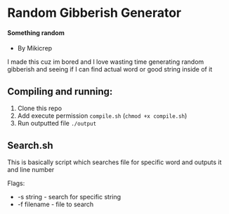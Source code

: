 # Random Gibberish Generator
#### Something random
- By Mikicrep

I made this cuz im bored and I love wasting time generating random gibberish and seeing if I can find actual word or good string inside of it

## Compiling and running:
1. Clone this repo
2. Add execute permission `compile.sh` (`chmod +x compile.sh`)
3. Run outputted file `./output`

## Search.sh
This is basically script which searches file for specific word and outputs it and line number

Flags:
- -s string - search for specific string
- -f filename - file to search
